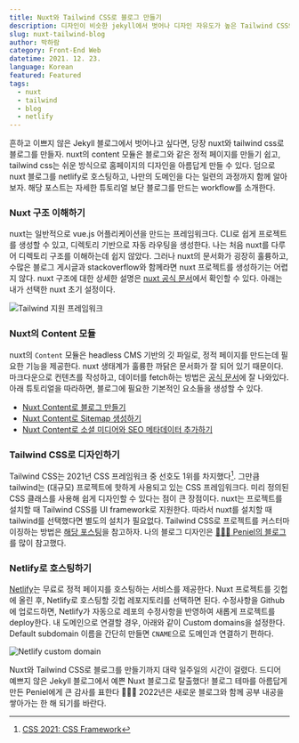 ```yaml
---
title: Nuxt와 Tailwind CSS로 블로그 만들기
description: 디자인이 비슷한 jekyll에서 벗어나 디자인 자유도가 높은 Tailwind CSS와 Nuxt로 더 이쁜 블로그를 만들어보자.
slug: nuxt-tailwind-blog
author: 박하람
category: Front-End Web
datetime: 2021. 12. 23.
language: Korean
featured: Featured
tags:
  - nuxt
  - tailwind
  - blog
  - netlify
---
```


흔하고 이쁘지 않은 Jekyll 블로그에서 벗어나고 싶다면, 당장 nuxt와 tailwind css로 블로그를 만들자. nuxt의 content 모듈은 블로그와 같은 정적 페이지를 만들기 쉽고, tailwind css는 쉬운 방식으로 홈페이지의 디자인을 아름답게 만들 수 있다. 덤으로 nuxt 블로그를 netlify로 호스팅하고, 나만의 도메인을 다는 일련의 과정까지 함께 알아보자. 해당 포스트는 자세한 튜토리얼 보단 블로그를 만드는 workflow를 소개한다.

### Nuxt 구조 이해하기

nuxt는 일반적으로 vue.js 어플리케이션을 만드는 프레임워크다. CLI로 쉽게 프로젝트를 생성할 수 있고, 디렉토리 기반으로 자동 라우팅을 생성한다. 나는 처음 nuxt를 다루어 디렉토리 구조를 이해하는데 쉽지 않았다. 그러나 nuxt의 문서화가 굉장히 훌륭하고, 수많은 블로그 게시글과 stackoverflow와 함께라면 nuxt 프로젝트를 생성하기는 어렵지 않다. nuxt 구조에 대한 상세한 설명은 [nuxt 공식 문서](https://nuxtjs.org/docs/get-started/directory-structure)에서 확인할 수 있다. 아래는 내가 선택한 nuxt 초기 설정이다.

![Tailwind 지원 프레임워크](/nuxt-tailwind-blog/nuxt-installation.png)

### Nuxt의 Content 모듈

nuxt의 `Content` 모듈은 headless CMS 기반의 깃 파일로, 정적 페이지를 만드는데 필요한 기능을 제공한다. nuxt 생태계가 훌륭한 까닭은 문서화가 잘 되어 있기 때문이다. 마크다운으로 컨텐츠를 작성하고, 데이터를 fetch하는 방법은 [공식 문서](https://content.nuxtjs.org/)에 잘 나와있다. 아래 튜토리얼을 따라하면, 블로그에 필요한 기본적인 요소들을 생성할 수 있다.

- [Nuxt Content로 블로그 만들기](https://nuxtjs.org/tutorials/creating-blog-with-nuxt-content/)
- [Nuxt Content로 Sitemap 생성하기](https://redfern.dev/articles/adding-a-sitemap-using-nuxt-content/)
- [Nuxt Content로 소셜 미디어와 SEO 메타데이터 추가하기](https://redfern.dev/articles/adding-social-media-seo-meta-data-using-nuxt-content/)

### Tailwind CSS로 디자인하기

Tailwind CSS는 2021년 CSS 프레임워크 중 선호도 1위를 차지했다[^1]. 그만큼 tailwind는 (대규모) 프로젝트에 핫하게 사용되고 있는 CSS 프레임워크다. 미리 정의된 CSS 클래스를 사용해 쉽게 디자인할 수 있다는 점이 큰 장점이다. nuxt는 프로젝트를 설치할 때 Tailwind CSS를 UI framework로 지원한다. 따라서 nuxt를 설치할 때 tailwind를 선택했다면 별도의 설치가 필요없다. Tailwind CSS로 프로젝트를 커스터마이징하는 방법은 [해당 포스팅](https://www.blog.penielcho.com/tailwind-on-nuxt)을 참고하자. 나의 블로그 디자인은 [🧑🏻‍💻 Peniel의 블로그](https://www.blog.penielcho.com)를 많이 참고했다.

### Netlify로 호스팅하기

[Netlify](https://www.netlify.com/)는 무료로 정적 페이지를 호스팅하는 서비스를 제공한다. Nuxt 프로젝트를 깃헙에 올린 후, Netlify로 호스팅할 깃헙 레포지토리를 선택하면 된다. 수정사항을 Github에 업로드하면, Netlify가 자동으로 레포의 수정사항을 반영하여 새롭게 프로젝트를 deploy한다. 내 도메인으로 연결할 경우, 아래와 같이 Custom domains을 설정한다. Default subdomain 이름을 간단히 만들면 `CNAME`으로 도메인과 연결하기 편하다.

![Netlify custom domain](/nuxt-tailwind-blog/netlify-domains.png)

Nuxt와 Tailwind CSS로 블로그를 만들기까지 대략 일주일의 시간이 걸렸다. 드디어 예쁘지 않은 Jekyll 블로그에서 예쁜 Nuxt 블로그로 탈출했다! 블로그 테마를 아름답게 만든 Peniel에게 큰 감사를 표한다 🙇🏻‍♀️ 2022년은 새로운 블로그와 함께 공부 내공을 쌓아가는 한 해 되기를 바란다.

[^1]: [CSS 2021: CSS Framework](https://2021.stateofcss.com/ko-KR/technologies/css-frameworks)
